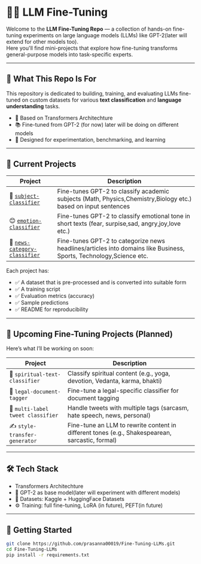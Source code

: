 # 🔧🧠 LLM Fine-Tuning 
Welcome to the **LLM Fine-Tuning Repo** — a collection of hands-on fine-tuning experiments on large language models (LLMs) like GPT-2(later will extend for other models too).  
Here you'll find mini-projects that explore how fine-tuning transforms general-purpose models into task-specific experts.

---

## 🎯 What This Repo Is For

This repository is dedicated to building, training, and evaluating LLMs fine-tuned on custom datasets for various **text classification** and **language understanding** tasks.

- 🚀 Based on Transformers Architechture
- 📚 Fine-tuned from GPT-2 (for now) later will be doing on different models
- 🧪 Designed for experimentation, benchmarking, and learning

---

## 🧩 Current Projects

| Project | Description |
|--------|-------------|
| 📘 [`subject-classifier`](subject-classification-fine-tuning.ipynb) | Fine-tunes GPT-2 to classify academic subjects (Math, Physics,Chemistry,Biology etc.) based on input sentences |
| 😊 [`emotion-classifier`](EMOTION-CLASSIFICATION-FINE-TUNING.ipynb) | Fine-tunes GPT-2 to classify emotional tone in short texts (fear, surpise,sad, angry,joy,love etc.) |
| 📰 [`news-category-classifier`](news-classifier-fine-tuning.ipynb) | Fine-tunes GPT-2 to categorize news headlines/articles into domains like Business, Sports, Technology,Science etc. |

Each project has:
- ✅ A dataset that is pre-processed and is converted into suitable form
- ✅ A training script
- ✅ Evaluation metrics (accuracy)
- ✅ Sample predictions
- ✅ README for reproducibility

---

## 🧠 Upcoming Fine-Tuning Projects (Planned)

Here’s what I’ll be working on soon:

| Project | Description |
|---------|-------------|
| 🧘 `spiritual-text-classifier` | Classify spiritual content (e.g., yoga, devotion, Vedanta, karma, bhakti) |
| 📄 `legal-document-tagger` | Fine-tune a legal-specific classifier for document tagging |
| 💬 `multi-label tweet classifier` | Handle tweets with multiple tags (sarcasm, hate speech, news, personal) |
| ✍️ `style-transfer-generator` | Fine-tune an LLM to rewrite content in different tones (e.g., Shakespearean, sarcastic, formal)

---

## 🛠️ Tech Stack

-  Transformers Architechture
- 🧨 GPT-2 as base model(later will experiment with different models)
- 🧪 Datasets: Kaggle + HuggingFace Datasets
- ⚙️ Training: full fine-tuning, LoRA (in future), PEFT(in future)

---

## 🚀 Getting Started

```bash
git clone https://github.com/prasanna00019/Fine-Tuning-LLMs.git
cd Fine-Tuning-LLMs
pip install -r requirements.txt
